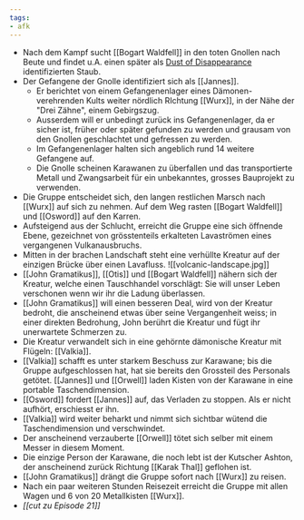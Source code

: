 ```yaml
---
tags:
- afk
---
```


- Nach dem Kampf sucht [[Bogart Waldfell]] in den toten Gnollen nach Beute und findet u.A. einen später als [Dust of Disappearance](https://www.dndbeyond.com/magic-items/4623-dust-of-disappearance) identifizierten Staub.
- Der Gefangene der Gnolle identifiziert sich als [[Jannes]].
	- Er berichtet von einem Gefangenenlager eines Dämonen-verehrenden Kults weiter nördlich RIchtung [[Wurx]], in der Nähe der "Drei Zähne", einem Gebirgszug.
	- Ausserdem will er unbedingt zurück ins Gefangenenlager, da er sicher ist, früher oder später gefunden zu werden und grausam von den Gnollen geschlachtet und gefressen zu werden.
	- Im Gefangenenlager halten sich angeblich rund 14 weitere Gefangene auf.
	- Die Gnolle scheinen Karawanen zu überfallen und das transportierte Metall und Zwangsarbeit für ein unbekanntes, grosses Bauprojekt zu verwenden.
- Die Gruppe entscheidet sich, den langen restlichen Marsch nach [[Wurx]] auf sich zu nehmen. Auf dem Weg rasten [[Bogart Waldfell]] und [[Osword]] auf den Karren. 
- Aufsteigend aus der Schlucht, erreicht die Gruppe eine sich öffnende Ebene, gezeichnet von grösstenteils erkalteten Lavaströmen eines vergangenen Vulkanausbruchs.
- Mitten in der brachen Landschaft steht eine verhüllte Kreatur auf der einzigen Brücke über einen Lavafluss.
![[volcanic-landscape.jpg]]
- [[John Gramatikus]], [[Otis]] und [[Bogart Waldfell]] nähern sich der Kreatur, welche einen Tauschhandel vorschlägt: Sie will unser Leben verschonen wenn wir ihr die Ladung überlassen.
- [[John Gramatikus]] will einen besseren Deal, wird von der Kreatur bedroht, die anscheinend etwas über seine Vergangenheit weiss; in einer direkten Bedrohung, John berührt die Kreatur und fügt ihr unerwartete Schmerzen zu.
- Die Kreatur verwandelt sich in eine gehörnte dämonische Kreatur mit Flügeln: [[Valkia]].
- [[Valkia]] schafft es unter starkem Beschuss zur Karawane; bis die Gruppe aufgeschlossen hat, hat sie bereits den Grossteil des Personals getötet. [[Jannes]] und [[Orwell]] laden Kisten von der Karawane in eine portable Taschendimension.
- [[Osword]] fordert [[Jannes]] auf, das Verladen zu stoppen. Als er nicht aufhört, erschiesst er ihn.
- [[Valkia]] wird weiter beharkt und nimmt sich sichtbar wütend die Taschendimension und verschwindet.
- Der anscheinend verzauberte [[Orwell]] tötet sich selber mit einem Messer in diesem Moment.
- Die einzige Person der Karawane, die noch lebt ist der Kutscher Ashton, der anscheinend zurück Richtung [[Karak Thal]] geflohen ist.
- [[John Gramatikus]] drängt die Gruppe sofort nach [[Wurx]] zu reisen.
- Nach ein paar weiteren Stunden Reisezeit erreicht die Gruppe mit allen Wagen und 6 von 20 Metallkisten [[Wurx]].
- *[[cut zu Episode 21]]*